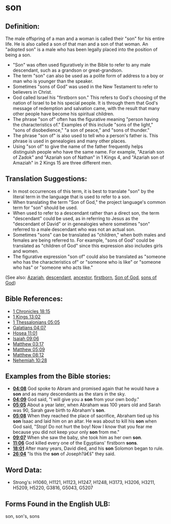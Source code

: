 # son

## Definition:

The male offspring of a man and a woman is called their "son" for his entire life. He is also called a son of that man and a son of that woman. An "adopted son" is a male who has been legally placed into the position of being a son.

* "Son" was often used figuratively in the Bible to refer to any male descendant, such as a grandson or great-grandson.
* The term "son" can also be used as a polite form of address to a boy or man who is younger than the speaker.
* Sometimes "sons of God" was used in the New Testament to refer to believers in Christ.
* God called Israel his "firstborn son." This refers to God's choosing of the nation of Israel to be his special people. It is through them that God's message of redemption and salvation came, with the result that many other people have become his spiritual children.
* The phrase "son of" often has the figurative meaning "person having the characteristics of." Examples of this include "sons of the light," "sons of disobedience," "a son of peace," and "sons of thunder."
* The phrase "son of" is also used to tell who a person's father is. This phrase is used in genealogies and many other places.
* Using "son of" to give the name of the father frequently helps distinguish people who have the same name. For example, "Azariah son of Zadok" and "Azariah son of Nathan" in 1 Kings 4, and "Azariah son of Amaziah" in 2 Kings 15 are three different men.

## Translation Suggestions:

* In most occurrences of this term, it is best to translate "son" by the literal term in the language that is used to refer to a son.
* When translating the term "Son of God," the project language's common term for "son" should be used.
* When used to refer to a descendant rather than a direct son, the term "descendant" could be used, as in referring to Jesus as the "descendant of David" or in genealogies where sometimes "son" referred to a male descendant who was not an actual son.
* Sometimes "sons" can be translated as "children," when both males and females are being referred to. For example, "sons of God" could be translated as "children of God" since this expression also includes girls and women.
* The figurative expression "son of" could also be translated as "someone who has the characteristics of" or "someone who is like" or "someone who has" or "someone who acts like."

(See also: [Azariah](../names/azariah.md), [descendant](../other/descendant.md), [ancestor](../other/father.md), [firstborn](../other/firstborn.md), [Son of God](../kt/sonofgod.md), [sons of God](../kt/sonsofgod.md))

## Bible References:

* [1 Chronicles 18:15](rc://en/tn/help/1ch/18/15)
* [1 Kings 13:02](rc://en/tn/help/1ki/13/02)
* [1 Thessalonians 05:05](rc://en/tn/help/1th/05/05)
* [Galatians 04:07](rc://en/tn/help/gal/04/07)
* [Hosea 11:01](rc://en/tn/help/hos/11/01)
* [Isaiah 09:06](rc://en/tn/help/isa/09/06)
* [Matthew 03:17](rc://en/tn/help/mat/03/17)
* [Matthew 05:09](rc://en/tn/help/mat/05/09)
* [Matthew 08:12](rc://en/tn/help/mat/08/12)
* [Nehemiah 10:28](rc://en/tn/help/neh/10/28)

## Examples from the Bible stories:

* __[04:08](rc://en/tn/help/obs/04/08)__ God spoke to Abram and promised again that he would have a __son__ and as many descendants as the stars in the sky.
* __[04:09](rc://en/tn/help/obs/04/09)__ God said, "I will give you a __son__ from your own body."
* __[05:05](rc://en/tn/help/obs/05/05)__ About a year later, when Abraham was 100 years old and Sarah was 90, Sarah gave birth to Abraham's __son__.
* __[05:08](rc://en/tn/help/obs/05/08)__ When they reached the place of sacrifice, Abraham tied up his __son__ Isaac and laid him on an altar. He was about to kill his __son__ when God said, "Stop! Do not hurt the boy! Now I know that you fear me because you did not keep your only __son__ from me."
* __[09:07](rc://en/tn/help/obs/09/07)__ When she saw the baby, she took him as her own __son__.
* __[11:06](rc://en/tn/help/obs/11/06)__ God killed every one of the Egyptians' firstborn __sons__.
* __[18:01](rc://en/tn/help/obs/18/01)__ After many years, David died, and his __son__ Solomon began to rule.
* __[26:04](rc://en/tn/help/obs/26/04)__ "Is this the __son__ of Joseph?â€š" they said.

## Word Data:

* Strong's: H1060, H1121, H1123, H1247, H1248, H3173, H3206, H3211, H5209, H5220, G3816, G5043, G5207

## Forms Found in the English ULB:

son, son's, sons
